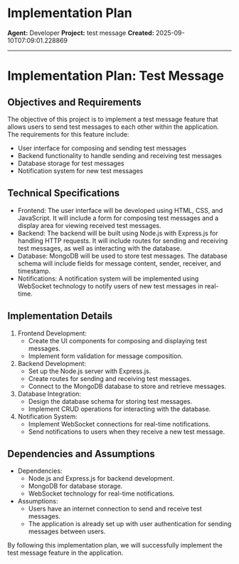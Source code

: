 # Implementation Plan

**Agent:** Developer
**Project:** test message
**Created:** 2025-09-10T07:09:01.228869

---

# Implementation Plan: Test Message

## Objectives and Requirements
The objective of this project is to implement a test message feature that allows users to send test messages to each other within the application. The requirements for this feature include:
- User interface for composing and sending test messages
- Backend functionality to handle sending and receiving test messages
- Database storage for test messages
- Notification system for new test messages

## Technical Specifications
- Frontend: The user interface will be developed using HTML, CSS, and JavaScript. It will include a form for composing test messages and a display area for viewing received test messages.
- Backend: The backend will be built using Node.js with Express.js for handling HTTP requests. It will include routes for sending and receiving test messages, as well as interacting with the database.
- Database: MongoDB will be used to store test messages. The database schema will include fields for message content, sender, receiver, and timestamp.
- Notifications: A notification system will be implemented using WebSocket technology to notify users of new test messages in real-time.

## Implementation Details
1. Frontend Development:
   - Create the UI components for composing and displaying test messages.
   - Implement form validation for message composition.
2. Backend Development:
   - Set up the Node.js server with Express.js.
   - Create routes for sending and receiving test messages.
   - Connect to the MongoDB database to store and retrieve messages.
3. Database Integration:
   - Design the database schema for storing test messages.
   - Implement CRUD operations for interacting with the database.
4. Notification System:
   - Implement WebSocket connections for real-time notifications.
   - Send notifications to users when they receive a new test message.

## Dependencies and Assumptions
- Dependencies:
   - Node.js and Express.js for backend development.
   - MongoDB for database storage.
   - WebSocket technology for real-time notifications.
- Assumptions:
   - Users have an internet connection to send and receive test messages.
   - The application is already set up with user authentication for sending messages between users.

By following this implementation plan, we will successfully implement the test message feature in the application.